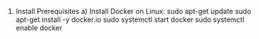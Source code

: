 1. Install Prerequisites
a) Install Docker
  on Linux:
          sudo apt-get update
          sudo apt-get install -y docker.io
          sudo systemctl start docker
          sudo systemctl enable docker
